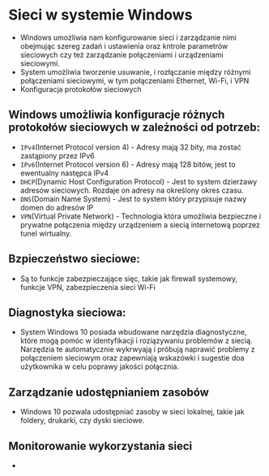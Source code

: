 # Sieci w systemie Windows
- Windows umożliwia nam konfigurowanie sieci i zarządzanie nimi obejmując szereg zadań i ustawienia oraz kntrole parametrów sieciowych czy też zarządzanie połączeniami i urządzeniami sieciowymi.
- System umożliwia tworzenie usuwanie, i rozłączanie między różnymi połączeniami sieciowymi, w tym połączeniami Ethernet, Wi-Fi, i VPN
- Konfiguracja protokołów sieciowych
## Windows umożliwia konfiguracje różnych protokołów sieciowych w zależności od potrzeb:
- `IPv4`(Internet Protocol version 4) - Adresy mają 32 bity, ma zostać zastąpiony przez IPv6
- `IPv6`(Internet Protocol version 6) - Adresy mają 128 bitów, jest to ewentualny następca IPv4
- `DHCP`(Dynamic Host Configuration Protocol) - Jest to system dzierżawy adresów sieciowych. Rozdaje on adresy na określony okres czasu.
- `DNS`(Domain Name System) - Jest to system który przypisuje nazwy domen do adresów IP
- `VPN`(Virtual Private Network) - Technologia która umożliwia bezpieczne i prywatne połączenia między urządzeniem a siecią internetową poprzez tunel wirtualny. 
## Bzpieczeństwo sieciowe:
- Są to funkcje zabezpieczające sięc, takie jak firewall systemowy, funkcje VPN, zabezpieczenia sieci Wi-Fi
## Diagnostyka sieciowa:
- System Windows 10 posiada wbudowane narzędzia diagnostyczne, które mogą pomóc w identyfikacji i roziązywaniu problemów z siecią. Narzędzia te automatycznie wykrwyają i próbują naprawić problemy z połączeniem sieciowym oraz zapewniają wskazówki i sugestie doa użytkownika w celu poprawy jakości połącznia.
## Zarządzanie udostępnianiem zasobów
- Windows 10 pozwala udostępniać zasoby w sieci lokalnej, takie jak foldery, drukarki, czy dyski sieciowe.
## Monitorowanie wykorzystania sieci
- 
